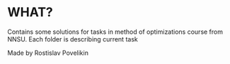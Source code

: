 # WHAT?

Contains some solutions for tasks in method of optimizations course from NNSU.
Each folder is describing current task

Made by Rostislav Povelikin
